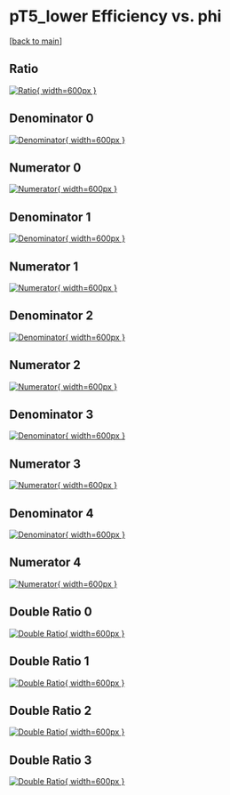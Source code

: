 # pT5_lower Efficiency vs. phi

[[back to main](./)]



## Ratio

[![Ratio](../mtv/var/pT5_lower_vtr_0_1_eff_phi.png){ width=600px }](../mtv/var/pT5_lower_vtr_0_1_eff_phi.pdf)

## Denominator 0

[![Denominator](../mtv/den/pT5_lower_vtr_0_1_eff_phi_den0.png){ width=600px }](../mtv/den/pT5_lower_vtr_0_1_eff_phi_den0.pdf)

## Numerator 0

[![Numerator](../mtv/num/pT5_lower_vtr_0_1_eff_phi_num0.png){ width=600px }](../mtv/num/pT5_lower_vtr_0_1_eff_phi_num0.pdf)

## Denominator 1

[![Denominator](../mtv/den/pT5_lower_vtr_0_1_eff_phi_den1.png){ width=600px }](../mtv/den/pT5_lower_vtr_0_1_eff_phi_den1.pdf)

## Numerator 1

[![Numerator](../mtv/num/pT5_lower_vtr_0_1_eff_phi_num1.png){ width=600px }](../mtv/num/pT5_lower_vtr_0_1_eff_phi_num1.pdf)

## Denominator 2

[![Denominator](../mtv/den/pT5_lower_vtr_0_1_eff_phi_den2.png){ width=600px }](../mtv/den/pT5_lower_vtr_0_1_eff_phi_den2.pdf)

## Numerator 2

[![Numerator](../mtv/num/pT5_lower_vtr_0_1_eff_phi_num2.png){ width=600px }](../mtv/num/pT5_lower_vtr_0_1_eff_phi_num2.pdf)

## Denominator 3

[![Denominator](../mtv/den/pT5_lower_vtr_0_1_eff_phi_den3.png){ width=600px }](../mtv/den/pT5_lower_vtr_0_1_eff_phi_den3.pdf)

## Numerator 3

[![Numerator](../mtv/num/pT5_lower_vtr_0_1_eff_phi_num3.png){ width=600px }](../mtv/num/pT5_lower_vtr_0_1_eff_phi_num3.pdf)

## Denominator 4

[![Denominator](../mtv/den/pT5_lower_vtr_0_1_eff_phi_den4.png){ width=600px }](../mtv/den/pT5_lower_vtr_0_1_eff_phi_den4.pdf)

## Numerator 4

[![Numerator](../mtv/num/pT5_lower_vtr_0_1_eff_phi_num4.png){ width=600px }](../mtv/num/pT5_lower_vtr_0_1_eff_phi_num4.pdf)

## Double Ratio 0

[![Double Ratio](../mtv/ratio/pT5_lower_vtr_0_1_eff_phi_ratio0.png){ width=600px }](../mtv/ratio/pT5_lower_vtr_0_1_eff_phi_ratio0.pdf)

## Double Ratio 1

[![Double Ratio](../mtv/ratio/pT5_lower_vtr_0_1_eff_phi_ratio1.png){ width=600px }](../mtv/ratio/pT5_lower_vtr_0_1_eff_phi_ratio1.pdf)

## Double Ratio 2

[![Double Ratio](../mtv/ratio/pT5_lower_vtr_0_1_eff_phi_ratio2.png){ width=600px }](../mtv/ratio/pT5_lower_vtr_0_1_eff_phi_ratio2.pdf)

## Double Ratio 3

[![Double Ratio](../mtv/ratio/pT5_lower_vtr_0_1_eff_phi_ratio3.png){ width=600px }](../mtv/ratio/pT5_lower_vtr_0_1_eff_phi_ratio3.pdf)

